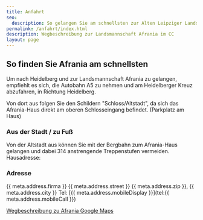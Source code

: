 ```yaml
---
title: Anfahrt
seo:
  description: So gelangen Sie am schnellsten zur Alten Leipziger Landsmannschaft Afrania im CC
permalink: /anfahrt/index.html
description: Wegbeschreibung zur Landsmannschaft Afrania im CC
layout: page
---
```


## So finden Sie Afrania am schnellsten

Um nach Heidelberg und zur Landsmannschaft Afrania zu gelangen, empfiehlt es sich, die Autobahn A5 zu nehmen und am Heidelberger Kreuz abzufahren, in Richtung Heidelberg.

Von dort aus folgen Sie den Schildern "Schloss/Altstadt", da sich das Afrania-Haus direkt am oberen Schlosseingang befindet. (Parkplatz am Haus)

### Aus der Stadt / zu Fuß

Von der Altstadt aus können Sie mit der Bergbahn zum Afrania-Haus gelangen und dabei 314 anstrengende Treppenstufen vermeiden.
Hausadresse:

### Adresse

{{ meta.address.firma }}
{{ meta.address.street }}
{{ meta.address.zip }}, {{ meta.address.city }}
Tel: [{{ meta.address.mobileDisplay }}](tel:{{ meta.address.mobileCall }})

[Wegbeschreibung zu Afrania Google Maps](https://maps.google.de/maps?q=Afrania+Heidelberg&hl=de&ie=UTF8&sll=51.151786,10.415039&sspn=12.334185,26.784668&hq=Afrania&hnear=Heidelberg,+Karlsruhe,+Baden-W%C3%BCrttemberg&t=m&z=14)
